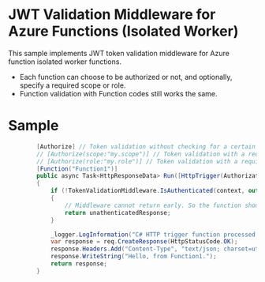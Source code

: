 # JWT Validation Middleware for Azure Functions (Isolated Worker)

This sample implements JWT token validation middleware for Azure function isolated worker functions.
* Each function can choose to be authorized or not, and optionally, specify a required scope or role.
* Function validation with Function codes still works the same.

# Sample

```c#
        [Authorize] // Token validation without checking for a certain scope or role.
        // [Authorize(scope:"my.scope")] // Token validation with a required scope.
        // [Authorize(role:"my.role")] // Token validation with a required role.
        [Function("Function1")]
        public async Task<HttpResponseData> Run([HttpTrigger(AuthorizationLevel.Anonymous, "get")] HttpRequestData req, FunctionContext context)
        {
            if (!TokenValidationMiddleware.IsAuthenticated(context, out var unathenticatedResponse))
            {
                // Middleware cannot return early. So the function should return a 401 if validation failed.
                return unathenticatedResponse;
            }

            _logger.LogInformation("C# HTTP trigger function processed a request.");
            var response = req.CreateResponse(HttpStatusCode.OK);
            response.Headers.Add("Content-Type", "text/json; charset=utf-8");
            response.WriteString("Hello, from Function1.");
            return response;
        }
```